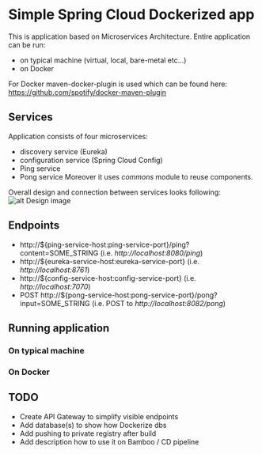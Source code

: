 # Simple Spring Cloud Dockerized app

This is application based on Microservices Architecture.
Entire application can be run:
- on typical machine (virtual, local, bare-metal etc...)
- on Docker

For Docker maven-docker-plugin is used which can be found here: https://github.com/spotify/docker-maven-plugin

## Services
Application consists of four microservices:
- discovery service (Eureka)
- configuration service (Spring Cloud Config)
- Ping service
- Pong service
Moreover it uses _commons_ module to reuse components.

Overall design and connection between services looks following:
![alt Design image](hh)

## Endpoints
- http://${ping-service-host:ping-service-port}/ping?content=SOME_STRING (i.e. _http://localhost:8080/ping_)
- http://${eureka-service-host:eureka-service-port} (i.e. _http://localhost:8761_)
- http://${config-service-host:config-service-port} (i.e. _http://localhost:7070_)
- POST http://${pong-service-host:pong-service-port}/pong?input=SOME_STRING (i.e. POST to _http://localhost:8082/pong_)

## Running application

### On typical machine
### On Docker

## TODO
- Create API Gateway to simplify visible endpoints
- Add database(s) to show how Dockerize dbs
- Add pushing to private registry after build
- Add description how to use it on Bamboo / CD pipeline






